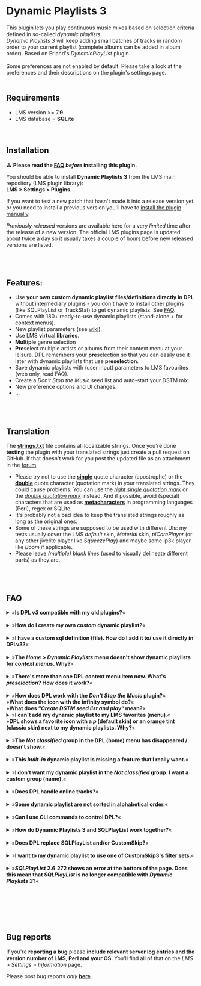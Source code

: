 Dynamic Playlists 3
====

This plugin lets you play continuous music mixes based on selection criteria defined in so-called <i>dynamic playlists</i>.<br>
*Dynamic Playlists 3* will keep adding small batches of tracks in random order to your current playlist (complete albums can be added in album order). Based on Erland's <i>DynamicPlayList</i> plugin.<br><br>
Some preferences are not enabled by default. Please take a look at the preferences and their descriptions on the plugin's settings page.
<br><br>

## Requirements

- LMS version >= 7.**9**
- LMS database = **SQLite**
<br><br><br>

## Installation
⚠️ **Please read the [FAQ](https://github.com/AF-1/lms-dynamicplaylists#faq) *before* installing this plugin.**<br>

You should be able to install **Dynamic Playlists 3** from the LMS main repository (LMS plugin library):<br>**LMS > Settings > Plugins**.<br>

If you want to test a new patch that hasn't made it into a release version yet or you need to install a previous version you'll have to [install the plugin manually](https://github.com/AF-1/sobras/wiki/Manual-installation-of-LMS-plugins).

*Previously released* versions are available here for a very *limited* time after the release of a new version. The official LMS plugins page is updated about twice a day so it usually takes a couple of hours before new released versions are listed.
<br><br><br><br>


## Features:
* Use **your own custom dynamic playlist files/definitions directly in DPL** without intermediary plugins - you don't have to install other plugins (like SQLPlayList or TrackStat) to get dynamic playlists. See [FAQ](https://github.com/AF-1/lms-dynamicplaylists#faq).
* Comes with 180+ ready-to-use dynamic playlists (stand-alone + for context menus).
* New playlist parameters (see [wiki](https://github.com/AF-1/lms-dynamicplaylists/wiki/DPL-playlist-format)).
* Use LMS **virtual libraries**.
* **Multiple** genre selection
* **Pre**select multiple artists or albums from their context menu at your leisure. DPL remembers your **pre**selection so that you can easily use it later with dynamic playlists that use **preselection**.
* Save dynamic playlists with (user input) parameters to LMS favourites (web only, read FAQ).
* Create a *Don't Stop the Music* seed list and auto-start your DSTM mix.
* New preference options and UI changes.
* …
<br><br><br><br>

## Translation
The [**strings.txt**](https://github.com/AF-1/lms-dynamicplaylists/blob/main/DynamicPlaylists3/strings.txt) file contains all localizable strings. Once you're done **testing** the plugin with your translated strings just create a pull request on GitHub. If that doesn't work for you post the updated file as an attachment in the [forum](https://forums.slimdevices.com/showthread.php?115073-Announce-Dynamic-Playlists-3-(mod)).<br>
* Please try not to use the [**single**](https://www.fileformat.info/info/unicode/char/27/index.htm) quote character (apostrophe) or the [**double**](https://www.fileformat.info/info/unicode/char/0022/index.htm) quote character (quotation mark) in your translated strings. They could cause problems. You can use the [*right single quotation mark*](https://www.fileformat.info/info/unicode/char/2019/index.htm) or the [*double quotation mark*](https://www.fileformat.info/info/unicode/char/201d/index.htm) instead. And if possible, avoid (special) characters that are used as [**metacharacters**](https://en.wikipedia.org/wiki/Metacharacter) in programming languages (Perl), regex or SQLite.
* It's probably not a bad idea to keep the translated strings roughly as long as the original ones.<br>
* Some of these strings are supposed to be used with different UIs: my tests usually cover the LMS *default* skin, *Material* skin, *piCorePlayer* (or any other jivelite player like *SqueezePlay*) and maybe some ip3k player like *Boom* if applicable.
* Please leave *(multiple) blank lines* (used to visually delineate different parts) as they are.
<br><br><br><br>


## FAQ

<details><summary>»<b>Is DPL v<i>3</i> compatible with my old plugins?</b>«</summary><br><p><i>Dynamic Playlist 3</i> removes ties to other (unsupported) plugins in a way that they shouldn't break <i>Dynamic Playlists 3</i> if those plugins ever stopped working properly. And <b>within these limits</b> DPL v<b>3</b> tries to maintain as much backwards compatibility as possible.<br><br>So older plugins <i>might</i> work with DPL v<b>3</b> but <b>I won't guarantee that they do or will continue to do so. And I won't spend time on making DPL v3 compatible with unsupported/older plugins</b> (this is what <b>"not supported"</b> <i>below</i> refers to). <i>Somebody else</i> would have to maintain, test and update those plugins to make/keep them fully compatible with newer versions of DPL v<b>3</b> and provide support for them.<br>

- <b>CustomSkip</b>: DPL v<b>3</b> works with <a href="https://github.com/AF-1/lms-customskip"><b>CustomSkip 3</b></a>. If you use <i>SQLPlayList</i> to create dynamic playlists that include CustomSkip filter sets check if SQLPlayList still works with DPL3. But setting secondary Custom Skip filter sets will work without the <i>SQLPlayList</i> plugin if you set the correct playlist parameter in your dynamic playlist definition (as explained in the <a href="https://github.com/AF-1/lms-dynamicplaylists/wiki/DPL-playlist-format#general-parameters"><b>wiki</b></a>). But <b>please read the CustomSkip v3 <a href="https://github.com/AF-1/lms-customskip#faq">FAQ</a> first <i>before</i> installing CS3</b>.<br>

- <b>SQLPlayList</b>: main features (creating dynamic playlists and making them available to DPL3) should work but not supported. Please remember: SQLPlayList (which predates DPL v3) doesn't know about the new playlist parameters and functions introduced with DPL v<b>3</b>. As long as it works you could use SQLPlayList to assist you in creating (a first draft of) your custom dynamic playlists. You <i>don't need SQLPayList anymore to make your dynamic playlists <b>available</b> to DPL</i> though. You can simply export your (custom) dynamic playlists from SQLPlayList and use them directly in DPL v3 (read FAQ below).<br>

- <b>TrackStat</b> / <b>CustomScan</b>: could work, not tested, not supported.<br>

- <b>MultiLibrary</b>: might work, not tested, not supported. DPL v3 no longer contains code for MultiLibrary. I recommend migrating from the <i>MultiLibrary</i> plugin to native LMS <b>virtual libraries</b> so you can use DPL v3 <i>playlist parameters</i> for virtual libraries (ID, name and user input selection). You can easily create new virtual libraries using saved <b>advanced search</b>es. Or, if you're familiar with SQLite, there's a [plugin](https://github.com/AF-1/lms-sqlitevirtuallibraries) that lets you use SQLite statements to create virtual libraries.
</p></details><br>

<details><summary>»<b>How do I create my own <i>custom</i> dynamic playlist?</b>«</summary><br><p>
Dynamic playlist definitions are basically plain text files with a "<b>.sql.xml</b>" file extension that contain your sqlite code/playlist definition. The dynamic playlist format is basically the same as the SQLPlayList format.<br><br>
If you're not comfortable with creating your SQLite playlist definition <i>from scratch</i> you could use the <i>SQLPlayList</i> plugin (to assist you in creating your first draft). You can still let <i>SQLPayList</i> make your custom dynamic playlist available to DPL and that's it. But as the <i>SQLPlayList</i> plugin predates DPL v<b>3</b> it can't know/add any of the <a href="https://github.com/AF-1/lms-dynamicplaylists/wiki/DPL-playlist-format#playlist-parameters">new playlist parameters</a> and I can't guarantee that dynamic playlists created with SQLPlayList will (continue to) work with DPL v<b>3</b>. So as long as <i>SQLPayList</i> works you could try that first if you don't like meddling with SQLite. But no guarantees.<br><br>On the other hand, if you want to make sure that your custom dynamic playlists will continue to work - even if SQLPayList stops working or is no longer compatible - you should <b>export</b> your custom dynamic playlists from <i>SQLPlayList</i> <b>as "Customized SQL"</b> files (file extension: <b>.sql.xml</b>). You can edit them in any (plain text) editor and use new playlist parameters or create more complex sqlite definitions. This will give you a great deal of freedom in creating dynamic playlists tailored to your specific needs.<br><br>
In any case <b>please read the <a href="https://github.com/AF-1/lms-dynamicplaylists/wiki/DPL-playlist-format">wiki</b></a> for more information on the dynamic playlist <b>format</b>.</p></details><br>

<details><summary>»<b>I have a custom sql definition (file). How do I add it to/ use it directly in DPLv3?</b>«</summary><br><p>
- If you already have a sql.xml <b>file</b> you can skip the next 2 steps.<br>
- Open a plain text editor of your choice and copy&paste (or edit) your sql code.<br>
- Save it as "nameofyourchoice.sql.xml". The file extension <b>.sql.xml</b> is important.<br>
- Now put this file in DPL's <i>folder for custom dynamic playlists</i> called <b>DPL-custom-lists</b>. Unless you've changed its location in DPL's settings you'll find this folder in your <i>LMS playlist folder</i>.<br>
- The new dynamic playlist should now be listed in DPL, either in the <i>Not classified</i> group or in other groups according to what the <code>-- PlaylistGroups</code> parameter in your playlist definition says.</p></details><br>

<details><summary>»<b>The <i>Home > Dynamic Playlists</i> menu doesn't show dynamic playlists for <i>context menus</i>. Why?</b>«</summary><br><p>
By default the <b>Home > Dynamic Playlists</b> menu will only show dynamic playlists that <i>don't</i> include the <code>-- PlaylistMenuListType:contextmenu</code> parameter. Here you won't find any dynamic playlists that can be called from an item's context menu.<br>
And <b>context menus</b> (= <i>More</i> menu in webUI or <i>click/touch-hold</i> on jivelite players) will <i>only show dynamic playlists for context menus</i>. So there may be some overlap but this separation greatly helps reduce clutter.</p></details><br>

<details><summary>»<b>There's more than one DPL context menu item now. What's <i>preselection</i>? How does it work?</b>«</summary><br><p>
For <b>artists</b> and <b>albums</b> DPL will show a <b>second context menu</b> that allows you to <b>preselect</b> this artist/album while browsing your music library. DPL will remember your (pre)selection (<i>until the next LMS restart</i>/rescan).<br>Once you're finished preselecting artists/albums go to DPL's menu and use this selection with any dynamic playlist that makes use of the <code>PlaylistPreselectedArtists</code> or <code>PlaylistPreselectedAlbums</code> playlist parameter. There are some built-in dynamic playlists to get you started (in the <i>Songs</i> group). And it's very easy to add to your custom dynamic playlists. See <a href="https://github.com/AF-1/lms-dynamicplaylists/wiki/DPL-playlist-format#user-input-parameters"><b>wiki</b></a> for more information.
</p></details><br>

<details><summary>»<b>How does DPL work with the <i>Don't Stop the Music</i> plugin?</b>«<br> »<b>What does the icon with the infinity symbol do?</b>«<br> »<b>What does “<i>Create DSTM seed list and play</i>“ mean?</b>«</summary><br><p>
The <i>Don't Stop the Music</i> (DSTM) plugin “will automatically add similar music to what you've been listening to ... once you've reached the end of your playlist“. DSTM takes a look at the existing tracks in your client's playlist (the <i>seed list</i>) to determine what kind of tracks to search for.<br>Now you can use <i>Dynamic Playlists 3</i> to create a DSTM seed list from any dynamic playlist and start a DSTM mix for you. There's a preference setting if you prefer to skip playback of all seed list tracks (but the last one).
</p></details>

<details><summary>»<b>I can't add my dynamic playlist to my LMS favorites (menu)</b>.«<br>
»<b>DPL shows a favorite icon with a <i>p</i> (default skin) or an orange tint (classic skin) next to my dynamic playlists. Why?</b>«</summary><br><p>
DPL's default setting has always been (even in v2) that you can only add dynamic playlists to LMS favorites that <b>don't request user input</b>. In other words only <i>one-click</i> dynamic playlists could be added as LMS favorites.<br>
DPL v3.4 allows you to add dynamic playlists with playlist parameter values (= values from user input) to LMS favorites - with some <b>limitations</b>:<br>

    - This feature is experimental and will remain <b>limited to the LMS web UI</b> (<b>Default</b> and <b>Classic</b> skin).<br>
    - Saving dynamic playlists with user input values basically means you're saving a url with fixed playlist parameters as a one-click dynamic playlist. The value of some of these playlist parameters (esp. artist/album/genre/track/playlist IDs) might change after a (delete/wipe) rescan. So please remember: <b>a (delete/wipe) rescan might invalidate some dynamic playlists favorites <i>with saved user input values</b></i>. You'll have to remove & readd them. Therefore I suggest you choose a good descriptive name so you'll remember what parameter values you chose (like "Alternative 80s rated").<br><br>

In short: you can <i>save</i> dynamic playlists that request user input to LMS favorites now using LMS's <i>Default</i> or <i>Classic</i> <b>web UI</b>. Once saved they should behave like normal favorites (one-click action). These favorites <i>might</i> stop working after a (wipe/delete) rescan (esp. if they include artist/album/genre/track/playlist IDs).
</p></details><br>

<details><summary>»<b>The <i>Not classified</i> group in the DPL (home) menu has disappeared / doesn't show.</b>«</summary><br><p>
The <i>Not classified</i> group in the DPL (home) menu and on settings pages will only be displayed if DPL found dynamic playlists that belong in this group, i.e. if it's not empty.</p></details><br>

<details><summary>»<b>This <i>built-in</i> dynamic playlist is missing a feature that I really want.</b>«</summary><br><p>
The collection of <b>built-in</b> dynamic playlists includes only a large but limited set of frequently used playlists that won't see regular additions or updates. It can also be used as a <i>starting point</i> to create your <b>own custom</b> dynamic playlists whose very reason for existence is to help you create dynamic playlists tailored to your <i>specific</i> needs.</p></details><br>

<details><summary>»<b>I don't want my dynamic playlist in the <i>Not classified</i> group. I want a custom group (name).</b>«</summary><br><p>
The <i>Not classified</i> group is a <i>catch-all group</i> for all dynamic playlist that are <b>not</b> assigned to any playlist <i>group</i>. You can <b>create your own custom playlist groups</b> either by entering a group name in SQLPlayList or by setting the <code>-- PlaylistGroups:</code> parameter in your dynamic playlist definition (see <a href="https://github.com/AF-1/lms-dynamicplaylists/wiki/DPL-playlist-format#general-parameters"><b>wiki</b></a>).</p></details><br>

<details><summary>»<b>Does DPL handle online tracks?</b>«</summary><br><p>
<i>Dynamic Playlists 3</i> will process <b>online tracks</b> that have been <b>added to your LMS library as part of an album</b>. LMS does not import <b>single</b> online tracks or tracks of <i>online</i> <b>playlists</b> as <b>library</b> tracks and therefore they won't be processed by <i>Dynamic Playlists 3</i>.</p></details><br>

<details><summary>»<b>Some dynamic playlist are not sorted in alphabetical order.</b>«</summary><br><p>
In general <i>dynamic playlists</i> will <b>always</b> be listed in this order: 1. built-in  2. custom/user-provided  3. provided by other plugins. Dynamic playlists in the last two groups should be listed in <i>alphabetical</i> order.<br><b>Built-in</b> dynamic playlists are listed in a 'content-based' order created by me. For example, I try to group dynamic playlists together that are about ratings, play count or genre/decade selection. If you don't like how I ordered the built-in dynamic playlists, don't forget that you can clone these playlists and even put them in a custom playlist group just by adding the corresponding parameter (see <a href="https://github.com/AF-1/lms-dynamicplaylists/wiki/DPL-playlist-format#general-parameters"><b>wiki</b></a>).<br>Static (saved) playlists will always be ordered alphabetically.
</p></details><br>

<details><summary>»<b>Can I use CLI commands to control DPL?</b>«</summary><br><p>
Explained in the <a href="https://github.com/AF-1/lms-dynamicplaylists/wiki/CLI-commands">wiki</a>.
</p></details><br>

<details><summary>»<b>How do Dynamic Playlists 3 and SQLPlayList work together?</b>«</summary><br><p>
<i>Dynamic Playlists 3</i> serves you a continuous music mix. To determine what music it should fetch from the music library it needs search criteria defined in so-called <i>dynamic playlists</i>. It comes with a collection of frequently used (built-in) dynamic playlists to get you started.<br>At some point you'll probably want to create a dynamic playlist that's tailored to your very specific needs because the <i>built-in</i> dynamic playlists can and will never cover more than only a small selection of all possible use cases. If you don't want to or don't know how to create custom dynamic playlists from scratch (see other FAQ section for instructions) you can try to use the <i>SQLPlayList</i> plugin (as long as it works - different plugin, not supported by me). SQLPlayList assists you in <i>creating</i> those dynamic playlists without bothering with the details of SQLite code and makes them <i>available</i> to DPL.<br><i>Dynamic Playlists 3</i>, like its predecessor, will never have any of those features.<br><br>So even though <i>Dynamic Playlists 3</i> comes with a collection of built-in dynamic playlists <b>its job is not to help you <i>create</i> dynamic playlists but to <i>play</i> them</b>.
</p></details><br>

<details><summary>»<b>Does DPL replace SQLPlayList and/or CustomSkip?</b>«</summary><br><p>
No. SQLPlayList and CustomSkip3 are <b>separate</b> plugins and they have a different focus/job to do. DPL will never have the same features as any of these plugins. You <i>can</i> use them but you <i>don't have to</i>.<br>Custom Skip <b>3</b> works with DPL <b>3</b> and SQLPlayList is reported to work (with some limitations and without any guarantees as to how long, see other FAQ).<br>If you're comfortable writing/editing SQLite using custom dynamic playlist definitions you can probably do without them.
</p></details><br>

<details><summary>»<b>I want to my dynamic playlist to use one of CustomSkip3's filter sets.</b>«</summary><br><p>
You can either use the <i>SQLPlayList</i> plugin to do that (as long as it works - different plugin, not supported by me) or add the necessary <b>action/CLI playlist parameters</b> to the SQLite code of your custom dynamic playlist as described <a href="https://github.com/AF-1/lms-dynamicplaylists/wiki/DPL-playlist-format#general-parameters">here</a>.
</p></details><br>

<details><summary>»<b><i>SQLPlayList</i> 2.6.272 shows an error at the bottom of the page. Does this mean that <i>SQLPlayList</i> is no longer compatible with <i>Dynamic Playlists 3</i>?</b>«</summary><br><p>
I think SQLPlayList used to display the currently playing dynamic playlist at the bottom of that page. Since DPL3 uses a different plugin name the reference to the old DPL version 2 is broken. But so far I have no reports that this breaks SQLPlaylist's main features: assisting you in creating dynamic playlists and making them available to DPL3. Just ignore this error.
</p></details><br>

<br><br><br><br>

## Bug reports

If you're **reporting a bug** please **include relevant server log entries and the version number of LMS, Perl and your OS**. You'll find all of that on the  *LMS* > *Settings* > *Information* page.

Please post bug reports *only* [**here**](https://forums.slimdevices.com/showthread.php?115073-Announce-Dynamic-Playlists-3-(mod)).
